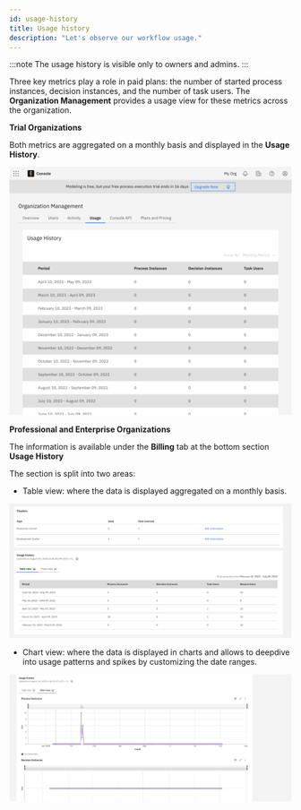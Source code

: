 ```yaml
---
id: usage-history
title: Usage history
description: "Let's observe our workflow usage."
---
```


:::note
The usage history is visible only to owners and admins.
:::

Three key metrics play a role in paid plans: the number of started process instances, decision instances, and the number of task users. The **Organization Management** provides a usage view for these metrics across the organization.

**Trial Organizations**

Both metrics are aggregated on a monthly basis and displayed in the **Usage History**.

![Usage History](./img/trial-usage-history.png)

**Professional and Enterprise Organizations**

The information is available under the **Billing** tab at the bottom section **Usage History**

The section is split into two areas:

- Table view: where the data is displayed aggregated on a monthly basis.

![Usage History - Table View](./img/plans_usage_history_table_view.png)

- Chart view: where the data is displayed in charts and allows to deepdive into usage patterns and spikes by customizing the date ranges.

![Usage History - Chart View](./img/plans_usage_history_chart_view.gif)
